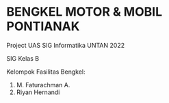 # BENGKEL MOTOR & MOBIL PONTIANAK
Project UAS SIG Informatika UNTAN 2022

SIG Kelas B

Kelompok Fasilitas Bengkel:
1. M. Faturachman A.
2. Riyan Hernandi
